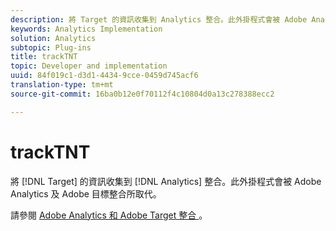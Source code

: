 ```yaml
---
description: 將 Target 的資訊收集到 Analytics 整合。此外掛程式會被 Adobe Analytics 及 Adobe 目標整合所取代。
keywords: Analytics Implementation
solution: Analytics
subtopic: Plug-ins
title: trackTNT
topic: Developer and implementation
uuid: 84f019c1-d3d1-4434-9cce-0459d745acf6
translation-type: tm+mt
source-git-commit: 16ba0b12e0f70112f4c10804d0a13c278388ecc2

---
```



# trackTNT

將 [!DNL Target] 的資訊收集到 [!DNL Analytics] 整合。此外掛程式會被 Adobe Analytics 及 Adobe 目標整合所取代。

請參閱 [Adobe Analytics 和 Adobe Target 整合 ](https://marketing.adobe.com/resources/help/en_US/target/a4t/)。
